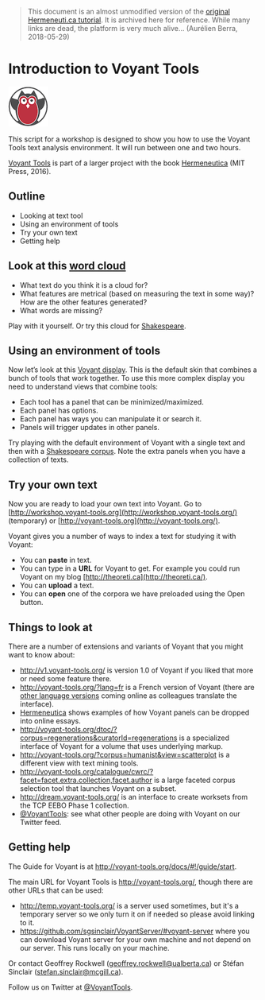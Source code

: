 > This document is an almost unmodified version of the [original Hermeneuti.ca tutorial](http://hermeneuti.ca/intro-workshop). It is archived here for reference. While many links are dead, the platform is very much alive… (Aurélien Berra, 2018-05-29)

# Introduction to Voyant Tools

![](../images/voyant-logo_0.png)

This script for a workshop is designed to show you how to use the Voyant Tools text analysis environment. It will run between one and two hours.

[Voyant Tools](http://voyant-tools.org/) is part of a larger project with the book [Hermeneutica](http://hermeneuti.ca/) (MIT Press, 2016).

## Outline

- Looking at text tool
- Using an environment of tools
- Try your own text
- Getting help

## Look at this [word cloud](http://voyant-tools.org/tool/Cirrus/?corpus=frankenstein&toolFlow=contexts)

- What text do you think it is a cloud for?
- What features are metrical (based on measuring the text in some way)? How are the other features generated?
- What words are missing?

Play with it yourself. Or try this cloud for [Shakespeare](http://voyant-tools.org/tool/Cirrus/?corpus=shakespeare&stopList=stop.en.taporware.txt&toolFlow=contexts).

## Using an environment of tools

Now let’s look at this [Voyant display](http://voyant-tools.org/?corpus=frankenstein&stopList=stop.en.taporware.txt). This is the default skin that combines a bunch of tools that work
together. To use this more complex display you need to understand views that combine tools:

- Each tool has a panel that can be minimized/maximized.
- Each panel has options.
- Each panel has ways you can manipulate it or search it.
- Panels will trigger updates in other panels.

Try playing with the default environment of Voyant with a single text and then with a [Shakespeare corpus](http://voyant-tools.org/?corpus=shakespeare). Note the extra panels when you have a collection of texts.

## Try your own text

Now you are ready to load your own text into Voyant. Go to [http://workshop.voyant-tools.org](http://workshop.voyant-tools.org/) (temporary) or [http://voyant-tools.org](http://voyant-tools.org/).

Voyant gives you a number of ways to index a text for studying it with Voyant:

- You can **paste** in text.
- You can type in a **URL** for Voyant to get. For example you could run Voyant on my blog [http://theoreti.ca](http://theoreti.ca/).
- You can **upload** a text.
- You can **open** one of the corpora we have preloaded using the Open button.

## Things to look at

There are a number of extensions and variants of Voyant that you might want to know about:

- <http://v1.voyant-tools.org/> is version 1.0 of Voyant if you liked that more or need some feature there.
- <http://voyant-tools.org/?lang=fr> is a French version of Voyant (there are [other language versions](http://voyant-tools.org/docs/#!/guide/languages) coming online as colleagues translate the interface).
- [Hermeneutica](http://hermeneuti.ca/) shows examples of how Voyant panels can be dropped into online essays.
- <http://voyant-tools.org/dtoc/?corpus=regenerations&curatorId=regenerations> is a specialized interface of Voyant for a volume that uses underlying markup.
- <http://voyant-tools.org/?corpus=humanist&view=scatterplot> is a different view with text mining tools.
- <http://voyant-tools.org/catalogue/cwrc/?facet=facet.extra.collection,facet.author> is a large faceted corpus selection tool that launches Voyant on a subset.
- <http://dream.voyant-tools.org/> is an interface to create worksets from the TCP EEBO Phase 1 collection.
- [@VoyantTools](https://twitter.com/VoyantTools): see what other people are doing with Voyant on our Twitter feed.

## Getting help

The Guide for Voyant is at <http://voyant-tools.org/docs/#!/guide/start>.

The main URL for Voyant Tools is <http://voyant-tools.org/>, though there are other URLs that can be used:

- <http://temp.voyant-tools.org/> is a server used sometimes, but it's a temporary server so we only turn it on if needed so please avoid linking to it.
- <https://github.com/sgsinclair/VoyantServer/#voyant-server> where you can download Voyant server for your own machine and not depend on our server. This runs locally on your machine.

Or contact Geoffrey Rockwell (<geoffrey.rockwell@ualberta.ca>) or Stéfan Sinclair (<stefan.sinclair@mcgill.ca>).

Follow us on Twitter at [@VoyantTools](https://twitter.com/VoyantTools).
